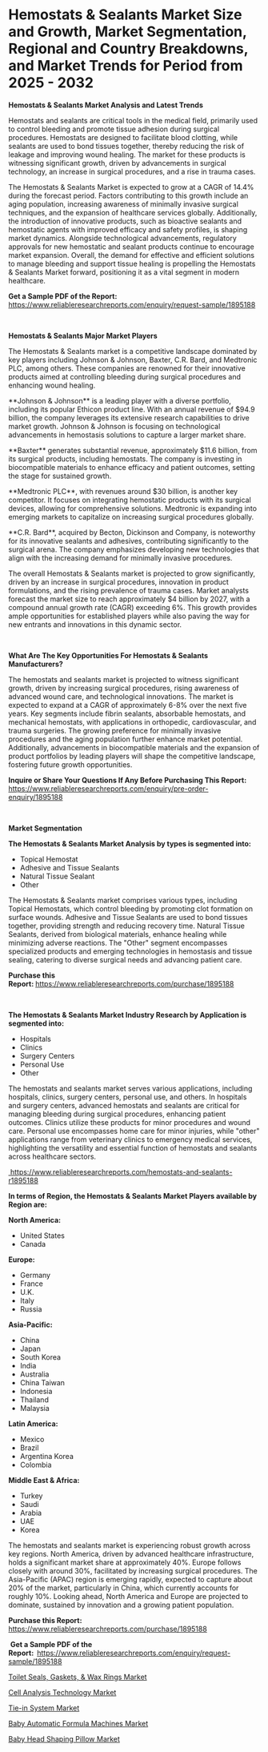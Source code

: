 <p><h1>Hemostats & Sealants Market Size and Growth, Market Segmentation, Regional and Country Breakdowns, and Market Trends for Period from 2025 -  2032</h1></p><p><strong>Hemostats & Sealants Market Analysis and Latest Trends</strong></p>
<p><p>Hemostats and sealants are critical tools in the medical field, primarily used to control bleeding and promote tissue adhesion during surgical procedures. Hemostats are designed to facilitate blood clotting, while sealants are used to bond tissues together, thereby reducing the risk of leakage and improving wound healing. The market for these products is witnessing significant growth, driven by advancements in surgical technology, an increase in surgical procedures, and a rise in trauma cases.</p><p>The Hemostats & Sealants Market is expected to grow at a CAGR of 14.4% during the forecast period. Factors contributing to this growth include an aging population, increasing awareness of minimally invasive surgical techniques, and the expansion of healthcare services globally. Additionally, the introduction of innovative products, such as bioactive sealants and hemostatic agents with improved efficacy and safety profiles, is shaping market dynamics. Alongside technological advancements, regulatory approvals for new hemostatic and sealant products continue to encourage market expansion. Overall, the demand for effective and efficient solutions to manage bleeding and support tissue healing is propelling the Hemostats & Sealants Market forward, positioning it as a vital segment in modern healthcare.</p></p>
<p><strong>Get a Sample PDF of the Report:&nbsp;</strong> <a href="https://www.reliableresearchreports.com/enquiry/request-sample/1895188?utm_campaign=123&utm_medium=2&utm_source=Github&utm_content=ia&utm_term=14012025&utm_id=hemostats-sealants">https://www.reliableresearchreports.com/enquiry/request-sample/1895188</a></p>
<p>&nbsp;</p>
<p><strong>Hemostats & Sealants Major Market Players</strong></p>
<p><p>The Hemostats & Sealants market is a competitive landscape dominated by key players including Johnson & Johnson, Baxter, C.R. Bard, and Medtronic PLC, among others. These companies are renowned for their innovative products aimed at controlling bleeding during surgical procedures and enhancing wound healing.</p><p>**Johnson & Johnson** is a leading player with a diverse portfolio, including its popular Ethicon product line. With an annual revenue of $94.9 billion, the company leverages its extensive research capabilities to drive market growth. Johnson & Johnson is focusing on technological advancements in hemostasis solutions to capture a larger market share.</p><p>**Baxter** generates substantial revenue, approximately $11.6 billion, from its surgical products, including hemostats. The company is investing in biocompatible materials to enhance efficacy and patient outcomes, setting the stage for sustained growth.</p><p>**Medtronic PLC**, with revenues around $30 billion, is another key competitor. It focuses on integrating hemostatic products with its surgical devices, allowing for comprehensive solutions. Medtronic is expanding into emerging markets to capitalize on increasing surgical procedures globally.</p><p>**C.R. Bard**, acquired by Becton, Dickinson and Company, is noteworthy for its innovative sealants and adhesives, contributing significantly to the surgical arena. The company emphasizes developing new technologies that align with the increasing demand for minimally invasive procedures.</p><p>The overall Hemostats & Sealants market is projected to grow significantly, driven by an increase in surgical procedures, innovation in product formulations, and the rising prevalence of trauma cases. Market analysts forecast the market size to reach approximately $4 billion by 2027, with a compound annual growth rate (CAGR) exceeding 6%. This growth provides ample opportunities for established players while also paving the way for new entrants and innovations in this dynamic sector.</p></p>
<p>&nbsp;</p>
<p><strong>What Are The Key Opportunities For Hemostats & Sealants Manufacturers?</strong></p>
<p><p>The hemostats and sealants market is projected to witness significant growth, driven by increasing surgical procedures, rising awareness of advanced wound care, and technological innovations. The market is expected to expand at a CAGR of approximately 6-8% over the next five years. Key segments include fibrin sealants, absorbable hemostats, and mechanical hemostats, with applications in orthopedic, cardiovascular, and trauma surgeries. The growing preference for minimally invasive procedures and the aging population further enhance market potential. Additionally, advancements in biocompatible materials and the expansion of product portfolios by leading players will shape the competitive landscape, fostering future growth opportunities.</p></p>
<p><strong>Inquire or Share Your Questions If Any Before Purchasing This Report:</strong> <a href="https://www.reliableresearchreports.com/enquiry/pre-order-enquiry/1895188?utm_campaign=123&utm_medium=2&utm_source=Github&utm_content=ia&utm_term=14012025&utm_id=hemostats-sealants">https://www.reliableresearchreports.com/enquiry/pre-order-enquiry/1895188</a></p>
<p>&nbsp;</p>
<p><strong>Market Segmentation</strong></p>
<p><strong>The Hemostats & Sealants Market Analysis by types is segmented into:</strong></p>
<p><ul><li>Topical Hemostat</li><li>Adhesive and Tissue Sealants</li><li>Natural Tissue Sealant</li><li>Other</li></ul></p>
<p><p>The Hemostats & Sealants market comprises various types, including Topical Hemostats, which control bleeding by promoting clot formation on surface wounds. Adhesive and Tissue Sealants are used to bond tissues together, providing strength and reducing recovery time. Natural Tissue Sealants, derived from biological materials, enhance healing while minimizing adverse reactions. The "Other" segment encompasses specialized products and emerging technologies in hemostasis and tissue sealing, catering to diverse surgical needs and advancing patient care.</p></p>
<p><strong>Purchase this Report:&nbsp;</strong><a href="https://www.reliableresearchreports.com/purchase/1895188?utm_campaign=123&utm_medium=2&utm_source=Github&utm_content=ia&utm_term=14012025&utm_id=hemostats-sealants">https://www.reliableresearchreports.com/purchase/1895188</a></p>
<p>&nbsp;</p>
<p><strong>The Hemostats & Sealants Market Industry Research by Application is segmented into:</strong></p>
<p><ul><li>Hospitals</li><li>Clinics</li><li>Surgery Centers</li><li>Personal Use</li><li>Other</li></ul></p>
<p><p>The hemostats and sealants market serves various applications, including hospitals, clinics, surgery centers, personal use, and others. In hospitals and surgery centers, advanced hemostats and sealants are critical for managing bleeding during surgical procedures, enhancing patient outcomes. Clinics utilize these products for minor procedures and wound care. Personal use encompasses home care for minor injuries, while "other" applications range from veterinary clinics to emergency medical services, highlighting the versatility and essential function of hemostats and sealants across healthcare sectors.</p></p>
<p><a href="https://www.reliableresearchreports.com/hemostats-and-sealants-r1895188?utm_campaign=123&utm_medium=2&utm_source=Github&utm_content=ia&utm_term=14012025&utm_id=hemostats-sealants">&nbsp;https://www.reliableresearchreports.com/hemostats-and-sealants-r1895188</a></p>
<p><strong>In terms of Region, the Hemostats & Sealants Market Players available by Region are:</strong></p>
<p>
    <p> <strong> North America: </strong>
        <ul>
            <li>United States</li>
            <li>Canada</li>
        </ul>
        </p> 
    <p> <strong> Europe: </strong>
        <ul>
            <li>Germany</li>
            <li>France</li>
            <li>U.K.</li>
            <li>Italy</li>
            <li>Russia</li>
        </ul>
        </p> 
    <p> <strong> Asia-Pacific: </strong>
        <ul>
            <li>China</li>
            <li>Japan</li>
            <li>South Korea</li>
            <li>India</li>
            <li>Australia</li>
            <li>China Taiwan</li>
            <li>Indonesia</li>
            <li>Thailand</li>
            <li>Malaysia</li>
        </ul>
        </p> 
    <p> <strong> Latin America: </strong>
        <ul>
            <li>Mexico</li>
            <li>Brazil</li>
            <li>Argentina Korea</li>
            <li>Colombia</li>
        </ul>
        </p> 
    <p> <strong> Middle East & Africa: </strong>
        <ul>
            <li>Turkey</li>
            <li>Saudi</li>
            <li>Arabia</li>
            <li>UAE</li>
            <li>Korea</li>
        </ul>
    </p>
    </p>
<p><p>The hemostats and sealants market is experiencing robust growth across key regions. North America, driven by advanced healthcare infrastructure, holds a significant market share at approximately 40%. Europe follows closely with around 30%, facilitated by increasing surgical procedures. The Asia-Pacific (APAC) region is emerging rapidly, expected to capture about 20% of the market, particularly in China, which currently accounts for roughly 10%. Looking ahead, North America and Europe are projected to dominate, sustained by innovation and a growing patient population.</p></p>
<p><strong>Purchase this Report: </strong><a href="https://www.reliableresearchreports.com/purchase/1895188?utm_campaign=123&utm_medium=2&utm_source=Github&utm_content=ia&utm_term=14012025&utm_id=hemostats-sealants">https://www.reliableresearchreports.com/purchase/1895188</a></p>
<p>&nbsp;<strong>Get a Sample PDF of the Report:&nbsp;&nbsp;</strong><a href="https://www.reliableresearchreports.com/enquiry/request-sample/1895188?utm_campaign=123&utm_medium=2&utm_source=Github&utm_content=ia&utm_term=14012025&utm_id=hemostats-sealants">https://www.reliableresearchreports.com/enquiry/request-sample/1895188</a></p>
<p><strong></strong></p>
<p><p><a href="https://github.com/risingtrista99259/Market-Research-Report-List-1/blob/main/toilet-seals-gaskets-wax-rings-market.md?utm_campaign=123&utm_medium=2&utm_source=Github&utm_content=ia&utm_term=14012025&utm_id=hemostats-sealants">Toilet Seals, Gaskets, & Wax Rings Market</a></p><p><a href="https://github.com/luckyshygirl/Market-Research-Report-List-7/blob/main/cell-analysis-technology-market.md?utm_campaign=123&utm_medium=2&utm_source=Github&utm_content=ia&utm_term=14012025&utm_id=hemostats-sealants">Cell Analysis Technology Market</a></p><p><a href="https://github.com/birnbaumbulah0/Market-Research-Report-List-1/blob/main/tie-in-system-market.md?utm_campaign=123&utm_medium=2&utm_source=Github&utm_content=ia&utm_term=14012025&utm_id=hemostats-sealants">Tie-in System Market</a></p><p><a href="https://github.com/dmitriyvo6rog/Market-Research-Report-List-1/blob/main/baby-automatic-formula-machines-market.md?utm_campaign=123&utm_medium=2&utm_source=Github&utm_content=ia&utm_term=14012025&utm_id=hemostats-sealants">Baby Automatic Formula Machines Market</a></p><p><a href="https://github.com/petbigbeepjn/Market-Research-Report-List-1/blob/main/baby-head-shaping-pillow-market.md?utm_campaign=123&utm_medium=2&utm_source=Github&utm_content=ia&utm_term=14012025&utm_id=hemostats-sealants">Baby Head Shaping Pillow Market</a></p></p>